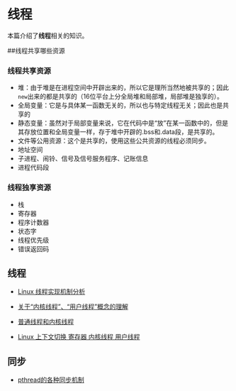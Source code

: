 # 线程

本篇介绍了**线程**相关的知识。

##线程共享哪些资源

### 线程共享资源

- 堆：由于堆是在进程空间中开辟出来的，所以它是理所当然地被共享的；因此`new`出来的都是共享的（16位平台上分全局堆和局部堆，局部堆是独享的）。
-  全局变量：它是与具体某一函数无关的，所以也与特定线程无关；因此也是共享的
-  静态变量：虽然对于局部变量来说，它在代码中是“放”在某一函数中的，但是其存放位置和全局变量一样，存于堆中开辟的.bss和.data段，是共享的。
- 文件等公用资源：这个是共享的，使用这些公共资源的线程必须同步。
- 地址空间
- 子进程、闹铃、信号及信号服务程序、记账信息
- 进程代码段

### 线程独享资源

- 栈
- 寄存器
- 程序计数器
- 状态字
- 线程优先级
- 错误返回码

## 线程

- [Linux 线程实现机制分析](https://www.ibm.com/developerworks/cn/linux/kernel/l-thread/index.html)
- [关于“内核线程”、“用户线程”概念的理解](https://blog.csdn.net/u012927281/article/details/51602898?depth_1-utm_source=distribute.pc_relevant.none-task&utm_source=distribute.pc_relevant.none-task)
- [普通线程和内核线程](https://www.cnblogs.com/alantu2018/p/8526916.html)

- [Linux 上下文切换 寄存器 内核线程 用户线程](https://tuweiguang.cn/2019/07/21/Linux%20%E4%B8%8A%E4%B8%8B%E6%96%87%E5%88%87%E6%8D%A2%20%E5%AF%84%E5%AD%98%E5%99%A8%20%E5%86%85%E6%A0%B8%E7%BA%BF%E7%A8%8B%20%E7%94%A8%E6%88%B7%E7%BA%BF%E7%A8%8B/)

## 同步

- [pthread的各种同步机制](https://casatwy.com/pthreadde-ge-chong-tong-bu-ji-zhi.html)

